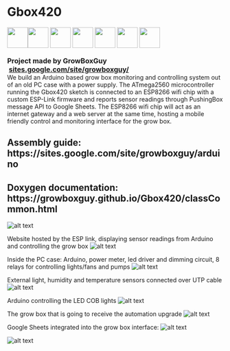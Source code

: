 # Gbox420
<div>
<div><img width="48" height="48" src="https://lh3.googleusercontent.com/GAoRKaB09BobBln1BQgRHL0qmbfyTmnMn6_6JBmCVZ3gvUuCOzhRep7HkBYL4_bWqa5Vk70W7dgq_t5vgwisNYon5yXiM0hbBoUauYdnv9ujxtkVrn5hB4SXhT2X-nWb7BS4Bo_-fL-Pj2TLdzMcbJN4597KkEvYGrqv6CtPy_wf06wc9t1WN2jL5lbhWHdvkleKIU6Hpp1AXPjOI_3c9lY0jpIdEtcjbOZ3fYIgrEvm1HO7JrAbyllYIgpSpZlMr6uUQh2h6PuA9tDSb8-V3NmMuvRtOQi5qfH6rJKrOBv5oNN4_t-C-V3BLKjXqx82oAmP65RAnH1Y3EXG8FbuEsQvqYcWiEp9iaNeuYbjokQoVM8h61Gh1cPr717j0D1GjEYhYzba32UvVZ3iXiVr1zmonOw810HP5oTWhc-o0mNdW211dhs80tvOyaggxKGX_I7r5kcak9nK7PSP3ppAi-wjrsqhW0UBiRvsyHwpHRfIu-A0lbnQ4ukwWiw28dnBPQMZUu8rLAXVNRnBjoAPU5udjLwyCUyCeU6YjUlC9TTe7QpbTZCrVueTaytD3GOqtP2dKg2wZse3CCGPrnNq2vg5DpRV4Qb0sOBv8oyJzKfdWLCMgYJYTw9rpYg6Y3zgUjJWqmLdX3upj8an069FddUa33Sgb6YhQe6NSz1sdW7cq_-8zYosD0RmeavL4t3sfpNDXw95OOmQJ0LEFKRZSa3PBApRvl2GIOpNmLI2Li_QSw-y=s671-no" style="display:inline;float:left" >
<a href="https://www.patreon.com/growboxguy"><img width="48" height="48" src="https://lh3.googleusercontent.com/GHPlhe8VfY4Bwtg0xPO2Z0vdj1QjcInJd8pSQlZHVNmcEry7a44A8c9n4vJENgvMfwfqiuSF5-r8Jt324yv1LbDqJ70KtNvuH1LoRdnB03zqYryHgyazXlNNcXEric6bc6L2oDBFgkgaf5dDMw-yN1bpwUH2LBxXsRCNcRxFIv3X0RPMYpVVGpNxss1nHn4kXa1q_pHEY2DuX0cZa5UWsUTAJ0Sywxg4UOgeBF-W1ZZULQcJz-mLp3WHEQY7uKLyYW31IElYZgV0jVBFeOdBG_w6gb1WPegvAbF-GiNVdd1Bxr9pqU6B2B34mKVFVamCzhs49XfDpKFr80euXu31na0A5opoYt5pyiChodO-5RCTP6b6FLv1tikkEf2eV22nXxo0JAz3zZcfq4FnF8VLcnh5mKUJ5cHvluSjSYYztooej6YrHeTTSXIxTtJqLp-2shRKQCEAFYzxIvmkTPB4_tWFQStGqzyG4IbH8mPU68BoMtlkfXCLv3o-_vAp86OZXyM4x1VxFHaaGXBtuHVuSbKMJMXoCVulSgnLzfI_t0o1KUTnL4NppO7IcP1fddVruJCdZkALn6Hzs8kN7DzwtfgXmBJmOkGCRsUZmoTHBO7pKHsYEA4XX9GrWFUOqjRIPyxH_z6dPWhFuSowl97T5kQHSwiHQ6x8cOgiMEtS2zEcRVVjdI0eLPYvJrhRiFj72L5KxXAYpuDWV2k7o5fwmHZTv9eYXbva3h5UlbKqeqYSvI9-=s64-no" style="border:none;margin:0;padding:0px"></a>
<a href="https://www.facebook.com/Gbox420-1495966037151416/"><img width="48" height="48" src="https://lh3.googleusercontent.com/5-3WUctaz5bM6p4FSrgZQOfbUv3bAzDI8SWXO59JCJnmWB9B_Glvn-n3gxj9Esj9BA0plBv4zxPY-eI24YjOWGm67z6dhr8vD7csTTz3V5hBxeL8aOWbfHyV3vmcA_e2lZBaFWYqDWRJqRVfW6qgXg4AspXGp9aF6S5R9HkcXcbgJ0M7teV127_Mq9bCYkjYV1cTtTojFKk7pv-igxHvr0ZPQoiLX-xBQm8sowRyhOBm4iUukEkzzCHnc3fmMGAxDCaqWzLi04rKWY9uVQ8ys4GuPjTs-m-iaoiCcLG7GloROhuBsPgx_Zq274eretllISsepyI9N2Pb-2AO4yXvYB88Cfc_R7a69w85Bq3fZUs-qtNFgtJ01mvIDs6nHdkpfZGeHoCxhuml-RX8JTXdBC3fogBeb9G_QNxo1ocSAVdPyG4BtaQyhcr0hsYLG1hvhWF_ekPFm-7dn-PLI7l3jTiRzQDW7BlRgdepMcGV-Ao0WwwWVHFombqSlHJ9wLjFaZo9Mmb8dtoUdd5zFgC-qzHYq3XfBhwDRscFpnFtpPJVAEN2d-d7szO3htVqKaEU1UTwcSZ4bN_y5AosItWk4z_0MIe_YxH--LxXohAxvkiaDyFwrvQwiGnYRqkPb3LVn8_4IqAY0UALYkBF8wssVInql86ErRgtW_CS0eIbKHbVa2byRQAybqPC-FEi5AWfb0SOkiyyAa7B32lyWdRVn_Kog-pbOxijBZA2la6GusXsAl9Q=s64-no" style="border:none;margin:0;padding:0px"></a>
<a href="https://github.com/growboxguy/Gbox420"><img width="48" height="48" src="https://lh3.googleusercontent.com/SyX8-29ti5GHL0sm2ADuliHQr11MeGtYXDV_UVuw5WjS0NhrwZcMq4bupWRK30-Plc9hVYbr8rHQpononX3ufMIXvEyluHYWm0d-htsAYiO_Jw5SpGrM5VmcB9AMqecvDSJhX_jLwtWDqbHz9Q68DstgrvxsqU3Ld6fP57TRhC6pLilAnSSj8bOfODG9aCOfk5xrCvEKZ2wQkvLCPZcqrsIBF1VsKdw2OqPr16oIdlu7aGozoHm7saAEDCewUyhWHAPDhyoig2dK1dl1LIYwzL6s9_oFY6TINAfVyPdF261XCNTy3uu7vfrg-zxVPm5xLznIruv0obiel9VOD_5mcAIyMVnhb4f_zfJL3VG_bxw7YEkC0TugtW0YRbOFnPdZyL2lqhbz1E4RbDWwKIdlXmKhUGM6u0QIJQ4V-_UWMK3j9QitWTf0Sxc8xF1hcYh74S3n5hLycv_BZiU6Iy8qCCbdD63x0FmpGnGI58bx77GIxLDAQvyS7JOVtzV0zKApj5nQT70HwAL8Sgb96-WYsOKzsdPVJ0iPQNommV1BBGMQRDVYlQclK7_VL8TxgLsozycrRn2uIxWfTfdkYSAHFmWXT-56PjF1C9IIVgwuNzLoSzEe5fLYsFzRqPxHMqPbvx0IGh0XeVvQRQQQqTbnVnzGSWlhhzuY96DvX8J8Kx-PKfpyFQn2c4j7tMBGSsTQD6dveFSmcDc9MtcdN1p7oiX5Ehq2vhPY2NvPHRRLUcZwWZbl=s64-no" style="border:none;margin:0;padding:0px"></a>
<a href="https://www.tumblr.com/blog/growboxguy"><img width="48" height="48" src="https://lh3.googleusercontent.com/iAo64-k09uJ70KcPngaxSGVpRWL9BRklB6V4trYxchPlYAjdGEKmnkuh5Oa_TFBK42KSfmpL2DN9nAo13WtSXOKDlV_W1YH3CZSYcm6yR1i-p4ePzG6D_lGn3RvtBUR0I8OjH8_jMVctwc5kf7t1uM6vau3J_Qp0uekfz7HaShgWVqCMmLalSC-4iZ7Kcf16p_GTYcClD7KFMUdecmQIsC1gwYT5C0P1WPJU-vvWUIHdhGsicnHtIVovT8bGGDDGQNmZmZycdMw6z0PoDHQxuv7SL3u7HMQ7RC7EIW2AOtPXTtPQ-NdTMEhhc2nlNjI9CzIClWPWVOEZxHF5N8YOQcjx-eqpuaEvSQ67z4aWWo28U95U3MoReCoxUi5HLSjaTv85ZkTvFy2DxNM-CCgnNelp_JpYEEu3qi9CHC8T4Rv6zwi9QR0FQ0ajLXkrwJeaNKwtEXPBel-zqZ8olwwrGyoMyL0tKDQagVf_7desHQ8vbRoas7hClbxD9yeMGf1C4Y2SAKAruaCrbGVXY3KWSXie5rWt5jXCiN_AqU3unGLEPeJl34ztyYDOPXz4cRtMfGYe3lEvKEuyrcncxa4imoiYFJScw7x6o_WQ9AvgsMD2XzvkOQQGakSO3V0-tjaBnhNB3izXdv0nPt76v4l9UYdlFj1fjZO6372_8SId69SNI0InHX4q03j0w8jFZYC_CZsVAvPo6g8ER_L5ZjSjKaKjH5O9UYjTjv3Csv5MB0rLiQZr=s64-no" style="border:none;margin:0;padding:0px"></a>
<a href="https://twitter.com/growboxguy"><img width="48" height="48" src="https://lh3.googleusercontent.com/FqZZp565u6acGUU7-9IZXllx4RPhKOupR5QjdJQZUzfbgL3K14abRlFmJqhfF8opA9w-I47YFG8pPPlgTuYjk1PceR_YBTzh6DrBGZuwGZmbi4PMdCvlT4lLNPtqFG9v1MC7GlOddLrnOObPhT3UgHC4ipO-VjAO_rHxVuWG4WmqRoN45qvNP4BFBh1pdSHYMPu5At-DuWrxZpDhRl-TdWEXIgLD_WJUuKVITvkVhVkgqG9NcRPzA5AwUl3q0aqreSVlpILWaFgxbIAYsw-wt-X4Vj6dudbW0mvXDrI8S-al1GPHg4TKbdWykkcM81TaXxR9sZUEYA8ZICgBBPnN1wmNk-BAN0HyJkxE4XdLnSkx0WXJCIrxvjHcF2y4U4HEviFVfoNS1wK-piI6n60oYa0oNFtOZUUkQ0k0h3jVjCA1KmF4yNcFay4GOW84I20lYRgKuNPEmmmwRhZiT2UC5gyTY_6WDxSrKglP9qgaLhVGXrhQlRBvoi7YiLbZVrSHzHvLwDXVwBFf4dv-RLDLuxRyDtRTsNCNArUdDXUCaIyhouZ-Gbvr5sYT4Jhg1vTlUppfmCmECvYUIL4GGS9Rra84Xmi2v46q4djWgVmcSm_PzIZnhq0JPI5ORgtajv-2n3HGdCbl0lkNOTKZ__89eEt2Aw3uzipnq4yp-_GO_qKeTCVVGK11idmQ__OUCThVUFv03uoBQowH0gsfvS-bxzOa_4_MVq_f9E_7QhL_z2iosnA9=s64-no" style="border:none;margin:0;padding:0px"></a>
<a href="mailto:GrowBoxGuy@gmail.com"><img width="48" height="48" src="https://lh3.googleusercontent.com/5ZNZaVhanhR6XGvxz_7A9Fr5JU8QtaAgMLWZJX41U7UxSgR4u2pR0TNjR0K2Ntv-Bad_jndUaDW65695nIy4lpMDAa4ssEJ6EX24Qp4BQXv1dYKRp84udEAt7G-UC8yZr054mNNyvCKq0hpnm0KDIJ-bDRBRxfK6DtqnI2YxG7N1PYniKXhsJYUlQSvGPwhRphoS_St9yrLDqIg8sYPGoIoLqXBfgHW5f4oYBa3OMIhKKwzB4bMYH1JgD_HfLiGwXSuR1qvqSRj9b-qjdmgVa_uNRH-wlIJcQ4QsSF2CAknddJtwURm64mNwlodvnSFkpnvimWbHUoQMM77GP48xdGygIr0jBJgbyYsQOvUcJDUF_Un_tWNkF-x2W9Gw-KXxHFAPP7fuczenGsQL2gmNCAR15R2JLJwt1CTpwfgBhbzTYoyW00PpLfkTWrfowSkFXnVuvhMa9ADsYZzq1uvp_Wz6KWrEa1iOi7CbRtFNY3Sg01maUeArYDd_DM0xFG3q43V9vKb0Bld3U7nyDoZ_R9hGfiQ8ZdD8BhXNoberDuuTl-SPRFrUeKjmFmtPuP7WdidQb6Gw5nFElBvBMCZX1kjplIluK8Y5VffxHBZRCrYTRyVyolvcNlpQtVWdOW-jxSjVP0qRrpARJIGjjU1KUUeVIxBEFUxefbP3UhOr2FvUGNh5BeIJVi5rCuaImxp1lL2zy2Mf4z9fZoVMp-ukaJMsiRQ1ACzJn89b-QybW67whYw2=s64-no" style="border:none;margin:0;padding:0px"></a>
</div><br>
<div style="display:inline!important">
<b style="font-size:16px">Project made by GrowBoxGuy</font><br>		
&nbsp;<a href="http://sites.google.com/site/growboxguy/">sites.google.com/site/growboxguy/</a>
</b>
</div><br>

<div>
We build an Arduino based grow box monitoring and controlling system out of an old PC case with a power supply. The ATmega2560 microcontroller running the Gbox420 sketch is connected to an ESP8266 wifi chip with a custom ESP-Link firmware and reports sensor readings through PushingBox message API to Google Sheets. The ESP8266 wifi chip will act as an internet gateway and a web server at the same time, hosting a mobile friendly control and monitoring interface for the grow box.
</div>

<h2>Assembly guide: https://sites.google.com/site/growboxguy/arduino</h2>
<h2>Doxygen documentation: https://growboxguy.github.io/Gbox420/classCommon.html</h2>
</div>

![alt text](https://docs.google.com/drawings/d/saJcW0ASTVO8vFDMZu1nxyQ/image?w=896&h=417&rev=986&ac=1&parent=13WdrW3qaUhXpjld2XEMji3r6EkQRwYiImda7D3szmkA)

Website hosted by the ESP link, displaying sensor readings from Arduino and controlling the grow box
![alt text](https://lh6.googleusercontent.com/Q7CviRdc5dGbD8tyHI5lj1Z9tSE1Hl1tNV6eScdNlth4r2hYlj1uI-Kdv85KZcW4rLrM1pkxoVkLM3QKZe0QCQsP8f5jktpEer3btAU9ZXpUj2vGMS8KfEoqHiDXt28InjmjQrK3)

Inside the PC case: Arduino, power meter, led driver and dimming circuit, 8 relays for controlling lights/fans and pumps
![alt text](https://lh3.googleusercontent.com/BEJLnPGh5m7ayeMAGi42AZ67JkaiOU0_59zkJpUlvnXy1n1U1YEZpEUPduRhplLtXshTBAq42mLORqmNPgFvO-C8O9eElPmEN8FRaZPhtGOkoEtiiq6UptZxyeFbR2k3dKeF35cc)

External light, humidity and temperature sensors connected over UTP cable
![alt text](https://lh3.googleusercontent.com/RLd_GoQMXbY5050mcR9KNx0QPErBM82_zoO1bI0QXvM9aEZs-W4VhJLuANACFuNkh4AJ44UfSpaVPoQbqDHBF1N5JQQuiBkkZO3jxBrlkcyDmmMHLocpfxEQKFOYy52wV3c6QkXO)

Arduino controlling the LED COB lights
![alt text](https://lh3.googleusercontent.com/uFSBH5TT2EaEKr6cV1UqM_5PfG4ATpqilXDMEZxTxx3Qy18JCmlVoFfRVkALXTYOna-tuDUivfka7HD7I4TUDxPXBqD4W7aEM1B-DotJYhE2WEu-JrcyWCliqsgyKGTBHEB5h933)

The grow box that is going to receive the automation upgrade
![alt text](https://lh5.googleusercontent.com/NMUwOTTDus_pxTKW_P74ohs6fLb_kKiaCOYnFVQAbFU0yMe8a1c71M8uRPwVBlCtEN-VOqpKgRcSn0lmjAaRg_3V7xcarfl1BFd8sNAXtWeg036mOkCjjzP_8DmAswhYdLrRjDHi)

Google Sheets integrated into the grow box interface:
![alt text](https://lh3.googleusercontent.com/41GrczKaTNOsarf77zMgRfFIXO0N6_M5OUkGF6ExIX2rAOiUb2TsIqysGyW5Wgh4zuC2HWapsesOLbXWYjlrfgbsEbyCvl771q10y_Fa7Fm9chMcJQheiQtlYBmARe-N49YC4Ujh)

![alt text](https://lh3.googleusercontent.com/GYfuFEZYxv5bDz5c3xNUVWoYVUGvm7BrU0dTOZW3aT5HbDEg0XzhBQun3GnablQhYy24-9FeZQNwcu0NIn7_NnKEgtnC1NQ315UYyHmVLf3CL267afzK913bABHSn6Ym1bKlC4TW)
